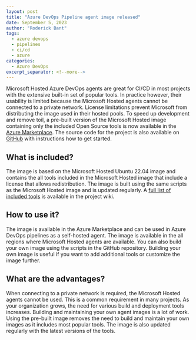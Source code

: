 ```yaml
---
layout: post
title: "Azure DevOps Pipeline agent image released"
date: September 5, 2023
author: "Roderick Bant"
tags:
  - azure devops
  - pipelines
  - ci/cd
  - azure
categories:
  - Azure DevOps
excerpt_separator: <!--more-->
---
```

Microsoft Hosted Azure DevOps agents are great for CI/CD in most projects with
the extensive built-in set of popular tools. In practice however, their
usability is limited because the Microsoft Hosted agents cannot be connected to
a private network. License limitations prevent Microsoft from distributing the
image used in their hosted pools. To speed up development and remove toil, a
pre-built version of the Microsoft Hosted image containing only the included
Open Source tools is now available in the
[Azure Marketplace](https://azuremarketplace.microsoft.com/en-us/marketplace/apps/rtbusinessvalidation1685730553911.ado-agent-ms-stack-ubuntu2204?tab=Overview). The source code for
the project is also available on
[GitHub](https://github.com/cloudyspells/ado-agent-ms-stack) with instructions
how to get started.

<!--more-->

## What is included?

The image is based on the Microsoft Hosted Ubuntu 22.04 image and contains the
all tools included in the Microsoft Hosted image that include a license that
allows redistribution. The image is built using the same scripts as the
Microsoft Hosted image and is updated regularly. A 
[full list of included tools](https://github.com/cloudyspells/ado-agent-ms-stack/wiki/Ubuntu2204-Readme)
is available in the project wiki.

## How to use it?

The image is available in the Azure Marketplace and can be used in Azure
DevOps pipelines as a self-hosted agent. The image is available in the
all regions where Microsoft Hosted agents are available. You can also build
your own image using the scripts in the GitHub repository. Building your own
image is useful if you want to add additional tools or customize the image
further.

## What are the advantages?

When connecting to a private network is required, the Microsoft Hosted agents
cannot be used. This is a common requirement in many projects. As your
organization grows, the need for various build and deployment tools increases.
Building and maintaining your own agent images is a lot of work. Using the
pre-built image removes the need to build and maintain your own images as it
includes most popular tools. The image is also updated regularly with the
latest versions of the tools.